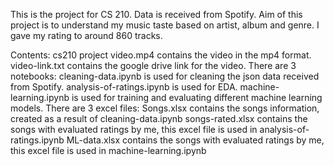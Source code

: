 This is the project for CS 210.
Data is received from Spotify. Aim of this project is to understand my music taste based on artist, album and genre.
I gave my rating to around 860 tracks.

Contents: 
  cs210 project video.mp4 contains the video in the mp4 format.
  video-link.txt contains the google drive link for the video. 
  There are 3 notebooks:
    cleaning-data.ipynb is used for cleaning the json data received from Spotify.
    analysis-of-ratings.ipynb is used for EDA.
    machine-learning.ipynb is used for training and evaluating different machine learning models. 
  There are 3 excel files:
    Songs.xlsx contains the songs information, created as a result of cleaning-data.ipynb
    songs-rated.xlsx contains the songs with evaluated ratings by me, this excel file is used in analysis-of-ratings.ipynb
    ML-data.xlsx contains the songs with evaluated ratings by me, this excel file is used in machine-learning.ipynb
